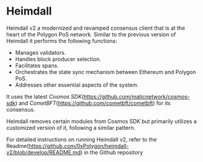 # Heimdall

Heimdall v2 a modernized and revamped consensus client that is at the heart of the Polygon PoS network. Similar to the previous version of Heimdall it performs the following functions:

- Manages validators.
- Handles block producer selection.
- Facilitates spans.
- Orchestrates the state sync mechanism between Ethereum and Polygon PoS.
- Addresses other essential aspects of the system.

It uses the latest *Cosmos SDK*(https://github.com/maticnetwork/cosmos-sdk) and *CometBFT*(https://github.com/cometbft/cometbft) for its consensus.

Heimdall removes certain modules from Cosmos SDK but primarily utilizes a customized version of it, following a similar pattern.

For detailed instructions on running Heimdall v2, refer to the Readme(https://github.com/0xPolygon/heimdall-v2/blob/develop/README.md) in the Github repository